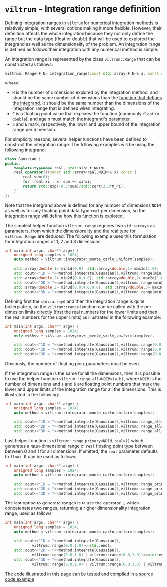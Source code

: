 # `viltrum` - Integration range definition

Defining integration ranges in `viltrum` for numerical integration methods is relatively simple, with several options making it more flexible. However, their definition affects the whole integration because they not only define the range but the data type (float or double) that will be used to explored the integrand as well as the dimensionality of the problem. An integration range is defined as follows:their integration with any numerical method is simple. 

An integration range is represented by the class `viltrum::Range` that can be constructed as follows:

```cpp
viltrum::Range<F,N> integration_range(const std::array<F,N>& a, const std::array<F,N>& b)
``` 
where:
- `N` is the number of dimensions explored by the integration method, and should be the same number of dimensions than the [function that defines the integrand](integrands.md). It should be the same number than the dimensions of the integration range that is defined when integrating.
- `F` is a floating point value that explores the function (commonly `float` or `double`), and again must match the [integrand's parameter](integrands.md).
- `a` and `b` mark, respectively, the lower and upper bound of the integration range per dimension. 

For simplicity reasons, several helper functions have been defined to construct the integration range. The following examples will be using the following integrand:

```cpp
class Gaussian {
public:
    template<typename real, std::size_t NDIM>
    real operator()(const std::array<real,NDIM>& x) const {
        real sum(0);
        for (real xi : x) sum += xi*xi;
        return std::exp(-0.5*sum)/std::sqrt(2.0*M_PI);
    }
};
```

Note that the integrand above is defined for any number of dimensions `NDIM` as well as for any floating point data type `real` per dimension, so the integration range will define how this function is explored.

The simplest helper function `viltrum::range` requires two `std::arrays` as parameters, from which the  dimensionality and the real type for `viltrum::Range` are deduced. The following example uses this formulation for integration ranges of 1, 2 and 3 dimensions:
```cpp
int main(int argc, char** argv) {
    unsigned long samples = 1024;
    auto method = viltrum::integrator_monte_carlo_uniform(samples);
    
    std::array<double,1> min1d{0.0}; std::array<double,1> max1d{1.0};
    std::cout<<"1D = "<<method.integrate(Gaussian(),viltrum::range(min1d,max1d))<<std::endl;
    std::array<double,2> min2d{0.0,0.0}; std::array<double,2> max2d{1.0,1.0};
    std::cout<<"2D = "<<method.integrate(Gaussian(),viltrum::range(min2d,max2d))<<std::endl;
    std::array<double,3> min3d{0.0,0.0,0.0}; std::array<double,3> max3d{1.0,1.0,1.0};
    std::cout<<"3D = "<<method.integrate(Gaussian(),viltrum::range(min3d,max3d))<<std::endl;
```

Defining first the `std::array`s and then the integration range is quite boilerplate-y, so the `viltrum::range` function can be called with the per-dimesion limits directly (first the real numbers for the lower limits and then the real numbers for the upper limits) as illustrated in the following example:
```cpp
int main(int argc, char** argv) {
    unsigned long samples = 1024;
    auto method = viltrum::integrator_monte_carlo_uniform(samples);
    
    std::cout<<"1D = "<<method.integrate(Gaussian(),viltrum::range(0.0, 1.0))<<std::endl;
    std::cout<<"2D = "<<method.integrate(Gaussian(),viltrum::range(0.0,0.0, 1.0,1.0))<<std::endl;
    std::cout<<"3D = "<<method.integrate(Gaussian(),viltrum::range(0.0,0.0,0.0, 1.0,1.0,1.0))<<std::endl;
```

Obviously, the number of floating point parameters must be even.

If the integration range is the same for all the dimensions, then it is possible to use the helper function `viltrum::range_all<NDIM>(a,b)`, where `NDIM` is the number of dimensions and `a` and `b` are floating point numbers that mark the lower and upper limits of the integration range for all the dimensions. This is illustrated in the following: 
```cpp
int main(int argc, char** argv) {
    unsigned long samples = 1024;
    auto method = viltrum::integrator_monte_carlo_uniform(samples);
    
    std::cout<<"1D = "<<method.integrate(Gaussian(),viltrum::range_all<1>(0.0,1.0))<<std::endl;
    std::cout<<"2D = "<<method.integrate(Gaussian(),viltrum::range_all<2>(0.0,1.0))<<std::endl;
    std::cout<<"3D = "<<method.integrate(Gaussian(),viltrum::range_all<3>(0.0,1.0))<<std::endl;
```

Last helper function is `viltrum::range_primary<NDIM,real>()` which generates a `NDIM`-dimensional range of `real` floating point type between between 0 and 1 for all dimensions. If omitted, the `real` parameter defaults to `float`. It can be used as follows:
```cpp
int main(int argc, char** argv) {
    unsigned long samples = 1024;
    auto method = viltrum::integrator_monte_carlo_uniform(samples);
    
    std::cout<<"1D = "<<method.integrate(Gaussian(),viltrum::range_primary<1>())<<std::endl;
    std::cout<<"2D = "<<method.integrate(Gaussian(),viltrum::range_primary<2>())<<std::endl;
    std::cout<<"3D = "<<method.integrate(Gaussian(),viltrum::range_primary<3>())<<std::endl;
```

The last option to generate ranges is to use the operator `|`, which concatenates two ranges, returning a higher dimensionality integration range, used as follows:
```cpp
int main(int argc, char** argv) {
    unsigned long samples = 1024;
    auto method = viltrum::integrator_monte_carlo_uniform(samples);
    
    std::cout<<"1D = "<<method.integrate(Gaussian(),
            viltrum::range(0.0,1.0))<<std::endl;
    std::cout<<"2D = "<<method.integrate(Gaussian(),
            viltrum::range(0.0,1.0) | viltrum::range(0.0,1.0))<<std::endl;
    std::cout<<"3D = "<<method.integrate(Gaussian(),
            viltrum::range(0.0,1.0) | viltrum::range(0.0,1.0) | viltrum::range(0.0,1.0))<<std::endl;
```

The code illustrated in this page can be tested and compiled in a [source code example](../main/doc/ranges.md)
 


